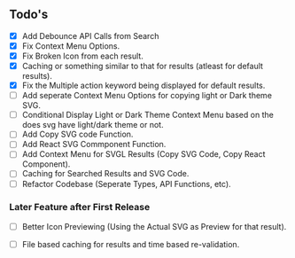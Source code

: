 ## Todo's

- [x] Add Debounce API Calls from Search
- [x] Fix Context Menu Options.
- [x] Fix Broken Icon from each result.
- [x] Caching or something similar to that for results (atleast for default results).
- [x] Fix the Multiple action keyword being displayed for default results.
- [ ] Add seperate Context Menu Options for copying light or Dark theme SVG.
- [ ] Conditional Display Light or Dark Theme Context Menu based on the does svg have light/dark theme or not.
- [ ] Add Copy SVG code Function.
- [ ] Add React SVG Commponent Function.
- [ ] Add Context Menu for SVGL Results (Copy SVG Code, Copy React Component).
- [ ] Caching for Searched Results and SVG Code.
- [ ] Refactor Codebase (Seperate Types, API Functions, etc).

### Later Feature after First Release
- [ ] Better Icon Previewing (Using the Actual SVG as Preview for that result).
- [ ] File based caching for results and time based re-validation.



